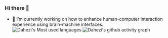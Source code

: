 ### Hi there 👋


- 🔭 I’m currently working on how to enhance human-computer interaction experience using brain-machine interfaces.
![Dahezi's Most used languages](https://github-readme-stats.vercel.app/api/top-langs/?username=DAHEZI12138&layout=compact&hide_border=true&langs_count=10)
![Dahezi's github activity graph](https://github-readme-activity-graph.vercel.app/graph?username=DAHEZI12138&theme=github&bg_color=85C1E9)



